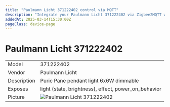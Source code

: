 ```yaml
---
title: "Paulmann Licht 371222402 control via MQTT"
description: "Integrate your Paulmann Licht 371222402 via Zigbee2MQTT with whatever smart home infrastructure you are using without the vendor's bridge or gateway."
addedAt: 2025-03-14T15:30:00Z
pageClass: device-page
---
```


# Paulmann Licht 371222402

|     |     |
|-----|-----|
| Model | 371222402  |
| Vendor  | Paulmann Licht  |
| Description | Puric Pane pendant light 6x6W dimmable |
| Exposes | light (state, brightness), effect, power_on_behavior |
| Picture | ![Paulmann Licht 371222402](https://www.zigbee2mqtt.io/images/devices/371222402.png) |

